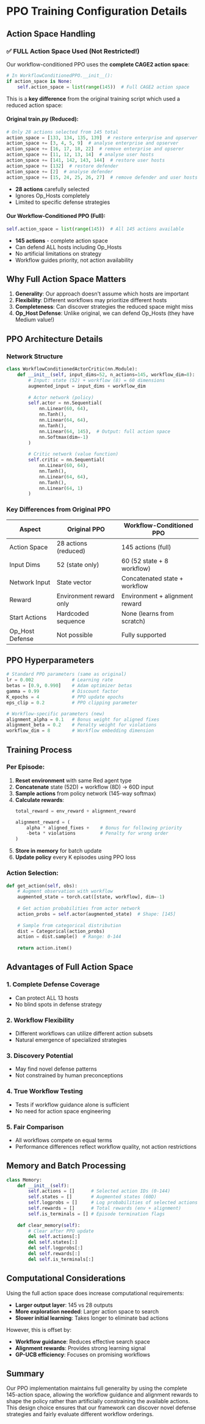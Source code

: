 # PPO Training Configuration Details

## Action Space Handling

### ✅ **FULL Action Space Used** (Not Restricted!)

Our workflow-conditioned PPO uses the **complete CAGE2 action space**:
```python
# In WorkflowConditionedPPO.__init__():
if action_space is None:
    self.action_space = list(range(145))  # Full CAGE2 action space
```

This is a **key difference** from the original training script which used a reduced action space:

#### Original train.py (Reduced):
```python
# Only 28 actions selected from 145 total
action_space = [133, 134, 135, 139]  # restore enterprise and opserver
action_space += [3, 4, 5, 9]  # analyse enterprise and opserver
action_space += [16, 17, 18, 22]  # remove enterprise and opserer
action_space += [11, 12, 13, 14]  # analyse user hosts
action_space += [141, 142, 143, 144]  # restore user hosts
action_space += [132]  # restore defender
action_space += [2]  # analyse defender
action_space += [15, 24, 25, 26, 27]  # remove defender and user hosts
```
- **28 actions** carefully selected
- Ignores Op_Hosts completely
- Limited to specific defense strategies

#### Our Workflow-Conditioned PPO (Full):
```python
self.action_space = list(range(145))  # All 145 actions available
```
- **145 actions** - complete action space
- Can defend ALL hosts including Op_Hosts
- No artificial limitations on strategy
- Workflow guides priority, not action availability

## Why Full Action Space Matters

1. **Generality**: Our approach doesn't assume which hosts are important
2. **Flexibility**: Different workflows may prioritize different hosts
3. **Completeness**: Can discover strategies the reduced space might miss
4. **Op_Host Defense**: Unlike original, we can defend Op_Hosts (they have Medium value!)

## PPO Architecture Details

### Network Structure

```python
class WorkflowConditionedActorCritic(nn.Module):
    def __init__(self, input_dims=52, n_actions=145, workflow_dim=8):
        # Input: state (52) + workflow (8) = 60 dimensions
        augmented_input = input_dims + workflow_dim
        
        # Actor network (policy)
        self.actor = nn.Sequential(
            nn.Linear(60, 64),
            nn.Tanh(),
            nn.Linear(64, 64),
            nn.Tanh(),
            nn.Linear(64, 145),  # Output: full action space
            nn.Softmax(dim=-1)
        )
        
        # Critic network (value function)
        self.critic = nn.Sequential(
            nn.Linear(60, 64),
            nn.Tanh(),
            nn.Linear(64, 64),
            nn.Tanh(),
            nn.Linear(64, 1)
        )
```

### Key Differences from Original PPO

| Aspect | Original PPO | Workflow-Conditioned PPO |
|--------|-------------|-------------------------|
| Action Space | 28 actions (reduced) | 145 actions (full) |
| Input Dims | 52 (state only) | 60 (52 state + 8 workflow) |
| Network Input | State vector | Concatenated state + workflow |
| Reward | Environment reward only | Environment + alignment reward |
| Start Actions | Hardcoded sequence | None (learns from scratch) |
| Op_Host Defense | Not possible | Fully supported |

## PPO Hyperparameters

```python
# Standard PPO parameters (same as original)
lr = 0.002              # Learning rate
betas = [0.9, 0.990]    # Adam optimizer betas
gamma = 0.99            # Discount factor
K_epochs = 4            # PPO update epochs
eps_clip = 0.2          # PPO clipping parameter

# Workflow-specific parameters (new)
alignment_alpha = 0.1   # Bonus weight for aligned fixes
alignment_beta = 0.2    # Penalty weight for violations
workflow_dim = 8        # Workflow embedding dimension
```

## Training Process

### Per Episode:
1. **Reset environment** with same Red agent type
2. **Concatenate** state (52D) + workflow (8D) → 60D input
3. **Sample actions** from policy network (145-way softmax)
4. **Calculate rewards**:
   ```python
   total_reward = env_reward + alignment_reward
   
   alignment_reward = (
       alpha * aligned_fixes +    # Bonus for following priority
       -beta * violations         # Penalty for wrong order
   )
   ```
5. **Store in memory** for batch update
6. **Update policy** every K episodes using PPO loss

### Action Selection:
```python
def get_action(self, obs):
    # Augment observation with workflow
    augmented_state = torch.cat([state, workflow], dim=-1)
    
    # Get action probabilities from actor network
    action_probs = self.actor(augmented_state)  # Shape: [145]
    
    # Sample from categorical distribution
    dist = Categorical(action_probs)
    action = dist.sample()  # Range: 0-144
    
    return action.item()
```

## Advantages of Full Action Space

### 1. **Complete Defense Coverage**
- Can protect ALL 13 hosts
- No blind spots in defense strategy

### 2. **Workflow Flexibility**
- Different workflows can utilize different action subsets
- Natural emergence of specialized strategies

### 3. **Discovery Potential**
- May find novel defense patterns
- Not constrained by human preconceptions

### 4. **True Workflow Testing**
- Tests if workflow guidance alone is sufficient
- No need for action space engineering

### 5. **Fair Comparison**
- All workflows compete on equal terms
- Performance differences reflect workflow quality, not action restrictions

## Memory and Batch Processing

```python
class Memory:
    def __init__(self):
        self.actions = []      # Selected action IDs (0-144)
        self.states = []       # Augmented states (60D)
        self.logprobs = []     # Log probabilities of selected actions
        self.rewards = []      # Total rewards (env + alignment)
        self.is_terminals = [] # Episode termination flags
        
    def clear_memory(self):
        # Clear after PPO update
        del self.actions[:]
        del self.states[:]
        del self.logprobs[:]
        del self.rewards[:]
        del self.is_terminals[:]
```

## Computational Considerations

Using the full action space does increase computational requirements:

- **Larger output layer**: 145 vs 28 outputs
- **More exploration needed**: Larger action space to search
- **Slower initial learning**: Takes longer to eliminate bad actions

However, this is offset by:
- **Workflow guidance**: Reduces effective search space
- **Alignment rewards**: Provides strong learning signal
- **GP-UCB efficiency**: Focuses on promising workflows

## Summary

Our PPO implementation maintains full generality by using the complete 145-action space, allowing the workflow guidance and alignment rewards to shape the policy rather than artificially constraining the available actions. This design choice ensures that our framework can discover novel defense strategies and fairly evaluate different workflow orderings.
